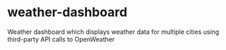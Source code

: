 # weather-dashboard
Weather dashboard which displays weather data for multiple cities using third-party API calls to OpenWeather
